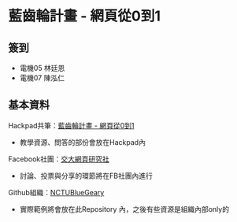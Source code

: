 # 藍齒輪計畫 - 網頁從0到1

## 簽到
* 電機05 林廷恩
* 電機07  陳泓仁

## 基本資料
Hackpad共筆：[藍齒輪計畫 - 網頁從0到1](https://nctubluegear.hackpad.com/--jc4H7d2qLll)
* 教學資源、問答的部份會放在Hackpad內

Facebook社團：[交大網頁研究社](https://www.facebook.com/groups/nctu.web/)
* 討論、投票與分享的環節將在FB社團內進行

Github組織：[NCTUBlueGeary](https://github.com/NCTUBlueGear)
* 實際範例將會放在此Repository 內，之後有些資源是組織內部only的

